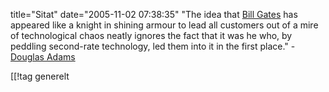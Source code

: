 title="Sitat"
date="2005-11-02 07:38:35"
"The idea that <a href="http://en.wikipedia.org/wiki/Bill_gates">Bill Gates</a> has appeared like a knight in shining armour to lead all customers out of a mire of technological chaos neatly ignores the fact that it was he who, by peddling second-rate technology, led them into it in the first place." - <a href="http://en.wikipedia.org/wiki/Douglas_Adams">Douglas Adams</a>

[[!tag  generelt
